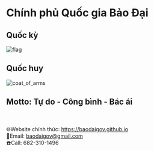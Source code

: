 # Chính phủ Quốc gia Bảo Đại
## Quốc kỳ
![flag](https://user-images.githubusercontent.com/119743748/220047089-9d09c973-fe4d-4383-be39-c8fb3ea9c916.svg)
## Quốc huy
![coat_of_arms](https://user-images.githubusercontent.com/119743748/220047200-03bb5288-3bba-4c87-884d-5e165e1b9ab1.svg)
## Motto: Tự do - Công bình - Bác ái
<br/><br/>
🌐Website chính thức: https://baodaigov.github.io<br/>
📧Email: baodaigov@gmail.com<br/>
☎️Call: 682-310-1496<br/>
